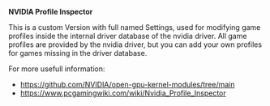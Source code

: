 **NVIDIA Profile Inspector**

This is a custom Version with full named Settings, used for modifying game profiles inside the internal driver database of the nvidia driver.
All game profiles are provided by the nvidia driver, but you can add your own profiles for games missing in the driver database.

For more usefull information:
* https://github.com/NVIDIA/open-gpu-kernel-modules/tree/main
* https://www.pcgamingwiki.com/wiki/Nvidia_Profile_Inspector

![]()
